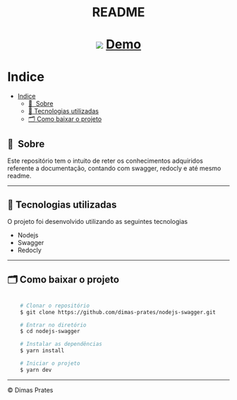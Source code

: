 <h1 align="center"> README</h1>

<h1 align="center">
    <img src="https://source.unsplash.com/800x400">
     <a href="#">Demo</a>
</h1>

# Indice

- [Indice](#indice)
  - [🔖&nbsp; Sobre](#-sobre)
  - [🚀 Tecnologias utilizadas](#-tecnologias-utilizadas)
  - [🗂 Como baixar o projeto](#-como-baixar-o-projeto)

## 🔖&nbsp; Sobre

Este repositório tem o intuito de reter os conhecimentos adquiridos referente a documentação, contando com swagger, redocly e até mesmo readme.

---

## 🚀 Tecnologias utilizadas

O projeto foi desenvolvido utilizando as seguintes tecnologias

- Nodejs
- Swagger
- Redocly

---

## 🗂 Como baixar o projeto

```bash

    # Clonar o repositório
    $ git clone https://github.com/dimas-prates/nodejs-swagger.git

    # Entrar no diretório
    $ cd nodejs-swagger

    # Instalar as dependências
    $ yarn install

    # Iniciar o projeto
    $ yarn dev
```

---

:copyright:	Dimas Prates
